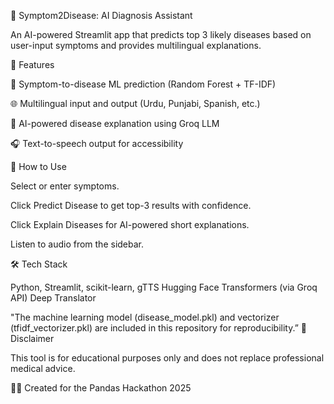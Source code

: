 🧠 Symptom2Disease: AI Diagnosis Assistant

An AI-powered Streamlit app that predicts top 3 likely 
diseases based on user-input symptoms and provides 
multilingual explanations.

🌟 Features

🧪 Symptom-to-disease ML prediction (Random Forest + TF-IDF)

🌐 Multilingual input and output (Urdu, Punjabi, Spanish, etc.)

🤖 AI-powered disease explanation using Groq LLM

🎧 Text-to-speech output for accessibility

🚀 How to Use

Select or enter symptoms.

Click Predict Disease to get top-3 results with confidence.

Click Explain Diseases for AI-powered short explanations.

Listen to audio from the sidebar.

🛠️ Tech Stack

Python, Streamlit, scikit-learn, gTTS
Hugging Face Transformers (via Groq API)
Deep Translator

"The machine learning model (disease_model.pkl) and vectorizer (tfidf_vectorizer.pkl) are included in this repository for reproducibility.”
📌 Disclaimer

This tool is for educational purposes only and does not replace professional medical advice.

🧑‍💻 Created for the Pandas Hackathon 2025
